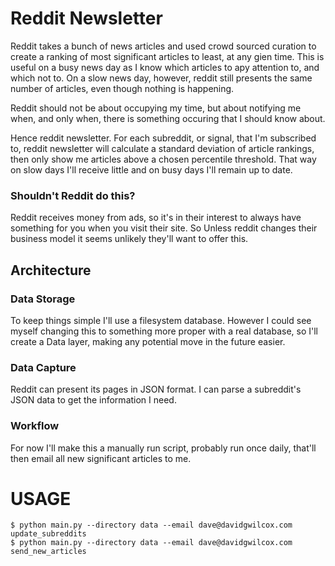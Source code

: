 # Reddit Newsletter

Reddit takes a bunch of news articles and used crowd sourced curation to create a ranking of most significant articles to least, at any gien time. This is useful on a busy news day as I know which articles to apy attention to, and which not to. On a slow news day, however, reddit still presents the same number of articles, even though nothing is happening.

Reddit should not be about occupying my time, but about notifying me when, and only when, there is something occuring that I should know about.

Hence reddit newsletter. For each subreddit, or signal, that I'm subscribed to, reddit newsletter will calculate a standard deviation of article rankings, then only show me articles above a chosen percentile threshold. That way on slow days I'll receive little and on busy days I'll remain up to date.

### Shouldn't Reddit do this?

Reddit receives money from ads, so it's in their interest to always have something for you when you visit their site. So Unless reddit changes their business model it seems unlikely they'll want to offer this.

## Architecture

### Data Storage

To keep things simple I'll use a filesystem database. However I could see myself changing this to something more proper with a real database, so I'll create a Data layer, making any potential move in the future easier.

### Data Capture

Reddit can present its pages in JSON format. I can parse a subreddit's JSON data to get the information I need.

### Workflow

For now I'll make this a manually run script, probably run once daily, that'll then email all new significant articles to me.


# USAGE

```
$ python main.py --directory data --email dave@davidgwilcox.com update_subreddits
$ python main.py --directory data --email dave@davidgwilcox.com send_new_articles
```
